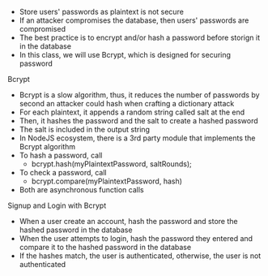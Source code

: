  - Store users' passwords as plaintext is not secure
 - If an attacker compromises the database, then users' passwords are compromised
 - The best practice is to encrypt and/or hash a password before storign it in the database
 - In this class, we will use Bcrypt, which is designed for securing password

Bcrypt
- Bcrypt is a slow algorithm, thus, it reduces the number of passwords by second an attacker could hash when crafting a dictionary attack 
- For each plaintext, it appends a random string called salt at the end
- Then, it hashes the password and the salt to create a hashed password
- The salt is included in the output string 
- In NodeJS ecosystem, there is a 3rd party module that implements the Bcrypt algorithm
- To hash a password, call
	- bcrypt.hash(myPlaintextPassword, saltRounds);
- To check a password, call
	- bcrypt.compare(myPlaintextPassword, hash)
- Both are asynchronous function calls

Signup and Login with Bcrypt
 - When a user create an account, hash the password and store the hashed password in the database
 - When the user attempts to login, hash the password they entered and compare it to the hashed password in the database
 - If the hashes match, the user is authenticated, otherwise, the user is not authenticated